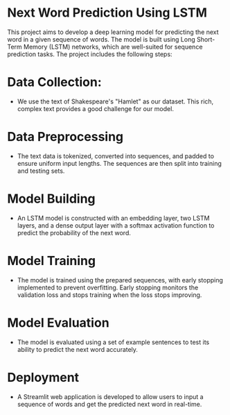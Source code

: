 # Next Word Prediction Using LSTM

This project aims to develop a deep learning model for predicting the next word in a given sequence of words. The model is built using Long Short-Term Memory (LSTM) networks, which are well-suited for sequence prediction tasks. The project includes the following steps:

# Data Collection:
- We use the text of Shakespeare's "Hamlet" as our dataset. This rich, complex text provides a good challenge for our model.

# Data Preprocessing
- The text data is tokenized, converted into sequences, and padded to ensure uniform input lengths. The sequences are then split into training and testing sets.

# Model Building
- An LSTM model is constructed with an embedding layer, two LSTM layers, and a dense output layer with a softmax activation function to predict the probability of the next word.

# Model Training
- The model is trained using the prepared sequences, with early stopping implemented to prevent overfitting. Early stopping monitors the validation loss and stops training when the loss stops improving.

# Model Evaluation
- The model is evaluated using a set of example sentences to test its ability to predict the next word accurately.

# Deployment
- A Streamlit web application is developed to allow users to input a sequence of words and get the predicted next word in real-time.
